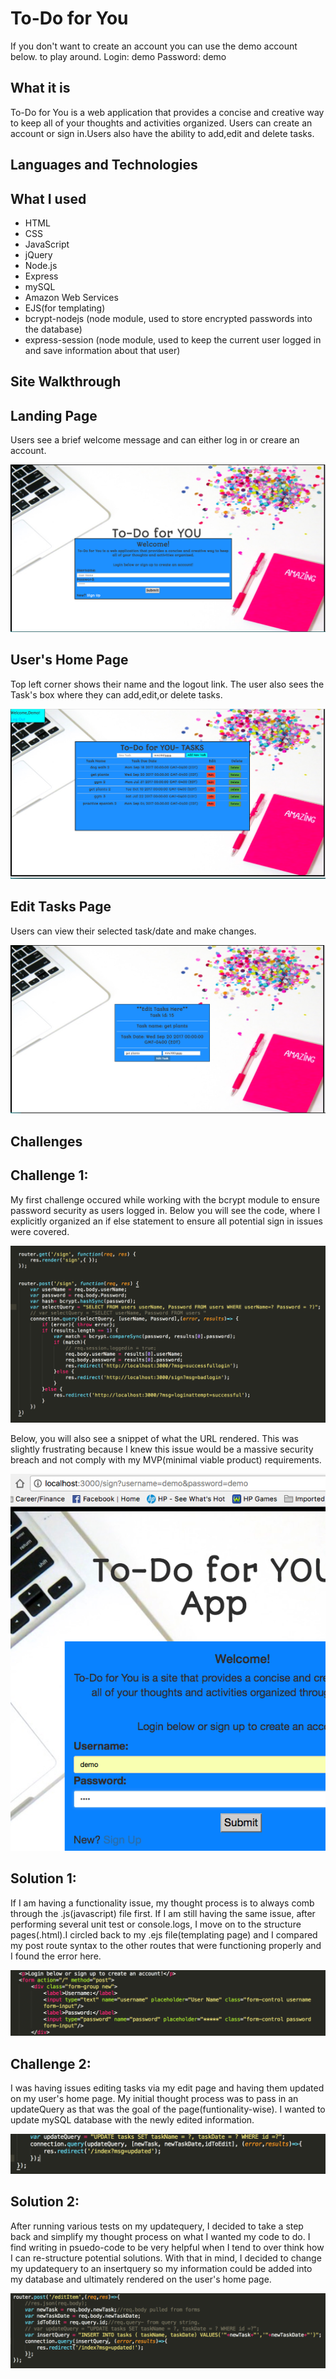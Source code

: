 # To-Do for You

If you don't want to create an account you can use the demo account below. to play around.
Login: demo 
Password: demo

## What it is

To-Do for You is a web application that provides a concise and creative way to keep all of your thoughts and activities organized. Users can create an account or sign in.Users also have the ability to add,edit and delete tasks.

## Languages and Technologies


## What I used

* HTML
* CSS
* JavaScript
* jQuery 
* Node.js
* Express
* mySQL
* Amazon Web Services
* EJS(for templating)
* bcrypt-nodejs (node module, used to store encrypted passwords into the database)
* express-session (node module, used to keep the current user logged in and save information about that user)

## Site Walkthrough

## Landing Page

Users see a brief welcome message and can either log in or creare an account.
 <p align='center'>
    <img src='public/images/homepage.png'></img>
 </p>

## User's Home Page

Top left corner shows their name and the logout link. The user also sees the Task's box where they can add,edit,or delete tasks.

<p align='center'>
    <img src='public/images/newaccount.png'></img>
 </p>

## Edit Tasks Page

 Users can view their selected task/date and make changes. 
<p align='center'>
	<img src='public/images/editpage.png'></img>
</p>

## Challenges

## Challenge 1:
My first challenge occured while working with the bcrypt module to ensure password security as users logged in. Below you will see the code, where I explicitly organized an if else statement to ensure all potential sign in issues were covered.
<p align='center'>
	<img src='public/images/Challenge-1-problem.png'></img>
</p>

Below, you will also see a snippet of what the URL rendered. This was slightly frustrating because I knew this issue would be a massive security breach and not comply with my MVP(minimal viable product) requirements.
<p align='center'>
	<img src='public/images/challenge-1-problemUrl.png'></img>
</p>

## Solution 1:
If I am having a functionality issue, my thought process is to always comb through the .js(javascript) file first. If I am still having the same issue, after performing several unit test or console.logs, I move on to the structure pages(.html).I circled back to my .ejs file(templating page) and I compared my post route syntax to the other routes that were functioning properly and I found the error here.
<p align="center">
	<img src='public/images/challenge1-solution.png'></img>
</p> 


## Challenge 2:
I was having issues  editing tasks via my edit page and having them updated on my user's home page. My initial thought process was to pass in an updateQuery as that was the goal of the page(funtionality-wise). I wanted to update mySQL database with the newly edited information. 
<p align="center">
	<img src='public/images/todoproblem.png'></img>
</p>

## Solution 2:
After running various tests on my updatequery, I decided to take a step back and simplify my thought process on what I wanted my code to do. I find writing in psuedo-code to be very helpful when I tend to over think how I can re-structure potential solutions. With that in mind, I decided to change my updatequery to an insertquery so my information could be added into my database and ultimately rendered on the user's home page.
<p align="center">
	<img src='public/images/todosolution.png'></img>
</p>




